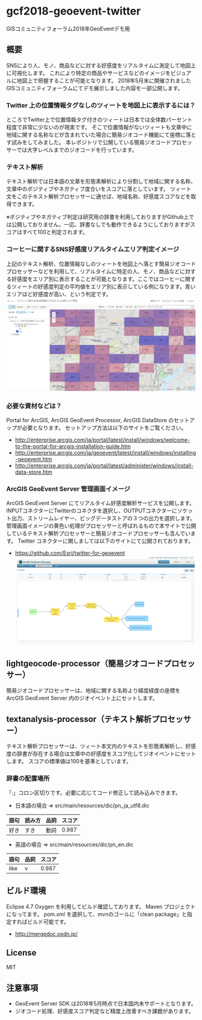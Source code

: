 # gcf2018-geoevent-twitter
GISコミュニティフォーラム2018年GeoEventデモ用

## 概要
SNSにより人、モノ、商品などに対する好感度をリアルタイムに測定して地図上に可視化します。
これにより特定の商品やサービスなどのイメージをビジュアルに地図上で把握することが可能となります。
2018年5月末に開催されましたGISコミュニティフォーラムにてデモ展示しました内容を一部公開します。

### Twitter 上の位置情報タグなしのツィートを地図上に表示するには？
ところでTwitter上で位置情報タグ付きのツィートは日本では全体数パーセント程度で非常に少ないのが現実です。
そこで位置情報がないツィートも文章中に地域に関する名称などが含まれていた場合に簡易ジオコード機能にて座標に落とす試みをしてみました。
本レポジトリで公開している簡易ジオコードプロセッサーでは大字レベルまでのジオコードを行っています。

### テキスト解析
テキスト解析では日本語の文章を形態素解析により分割して地域に関する名称、文章中のポジティブやネガティブ度合いをスコアに落としています。
ツィート文をこのテキスト解析プロセッサーに通せば、地域名称、好感度スコアなどを取得できます。

※ポジティブやネガティブ判定は研究用の辞書を利用しておりますがGithub上では公開しておりません。一応、辞書なしでも動作できるようにしておりますがスコアはすべて100と判定されます。

### コーヒーに関するSNS好感度リアルタイムエリア判定イメージ
上記のテキスト解析、位置情報なしのツィートを地図上へ落とす簡易ジオコードプロセッサーなどを利用して、リアルタイムに特定の人、モノ、商品などに対する好感度をエリア別に表示することが可能となります。ここではコーヒーに関するツィートの好感度判定の平均値をエリア別に表示している例になります。青いエリアほど好感度が高い、という判定です。
![コーヒーに関するSNS好感度リアルタイムエリア判定イメージ](https://github.com/EJHattori/gcf2018-geoevent-twitter/blob/master/images/sns_area_coffee_tokyo.JPG)

### 必要な資材などは？
Portal for ArcGIS, ArcGIS GeoEvent Processor, ArcGIS DataStore のセットアップが必要となります。
セットアップ方法は以下のサイトをご覧ください。
* http://enterprise.arcgis.com/ja/portal/latest/install/windows/welcome-to-the-portal-for-arcgis-installation-guide.htm
* http://enterprise.arcgis.com/ja/geoevent/latest/install/windows/installing-geoevent.htm
* http://enterprise.arcgis.com/ja/portal/latest/administer/windows/install-data-store.htm

### ArcGIS GeoEvent Server 管理画面イメージ
ArcGIS GeoEvent Server にてリアルタイム好感度解析サービスを公開します。
INPUTコネクターにTwitterのコネクタを選択し、OUTPUTコネクターにソケット出力、ストリームレイヤー、ビッグデータストアの３つの出力を選択します。
管理画面イメージの黄色い処理がプロセッサーと呼ばれるもので本サイトで公開しているテキスト解析プロセッサーと簡易ジオコードプロセッサーも含んでいます。
Twitter コネクターに関しましては以下のサイトにて公開されております。
* https://github.com/Esri/twitter-for-geoevent
![ArcGIS GeoEvent Server 管理画面イメージ](https://github.com/EJHattori/gcf2018-geoevent-twitter/blob/master/images/geoevent_manager_sample.PNG)

## lightgeocode-processor（簡易ジオコードプロセッサー）
簡易ジオコードプロセッサーは、地域に関する名称より緯度経度の座標を ArcGIS GeoEvent Server 内のジオイベント上にセットします。

## textanalysis-processor（テキスト解析プロセッサー）
テキスト解析プロセッサーは、ツィート本文内のテキストを形態素解析し、好感度の辞書が存在する場合は文章中の好感度をスコア化してジオイベントにセットします。
スコアの標準値は100を基準としています。

### 辞書の配置場所
「:」コロン区切りです。必要に応じてコード修正して読み込みできます。
* 日本語の場合 ⇒ src/main/resources/dic/pn_ja_utf8.dic

| 語句 | 読み方 | 品詞 | スコア |
----|----|----|----
| 好き | すき | 動詞 | 0.987 |

* 英語の場合 ⇒ src/main/resources/dic/pn_en.dic

| 語句 | 品詞 | スコア |
----|----|----
| like | v | 0.987 |

## ビルド環境
Eclipse 4.7 Oxygen を利用してビルド確認しております。
Maven プロジェクトになってます。
pom.xml を選択して、mvnのゴールに「clean package」と指定すればビルド可能です。
* http://mergedoc.osdn.jp/

## License
MIT

## 注意事項
* GeoEvent Server SDK は2018年5月時点で日本国内未サポートとなります。
* ジオコード処理、好感度スコア判定など精度上改善すべき課題があります。
